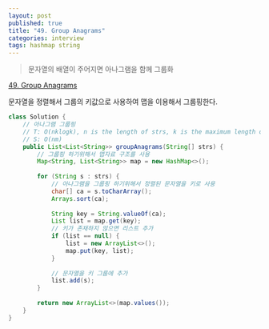 ```yaml
---
layout: post
published: true
title: "49. Group Anagrams"
categories: interview
tags: hashmap string
---
```


> 문자열의 배열이 주어지면 아나그램을 함께 그룹화

[49. Group Anagrams](https://leetcode.com/problems/group-anagrams/)

문자열을 정렬해서 그룹의 키값으로 사용하여 맵을 이용해서 그룹핑한다.

```java
class Solution {
    // 아나그램 그룹핑
    // T: O(nklogk), n is the length of strs, k is the maximum length of string in strs.
    // S: O(nm)
    public List<List<String>> groupAnagrams(String[] strs) {
        // 그룹핑 하기위해서 맵자료 구조를 사용
        Map<String, List<String>> map = new HashMap<>();
        
        for (String s : strs) {
            // 아나그램을 그룹핑 하기위해서 정렬된 문자열을 키로 사용
            char[] ca = s.toCharArray();
            Arrays.sort(ca);
            
            String key = String.valueOf(ca);
            List list = map.get(key);
            // 키가 존재하지 않으면 리스트 추가
            if (list == null) {
                list = new ArrayList<>();
                map.put(key, list);
            }
            
            // 문자열을 키 그룹에 추가
            list.add(s);
        }
        
        return new ArrayList<>(map.values());
    }
}
```